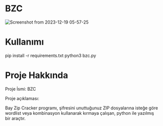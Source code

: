 # BZC
![Screenshot from 2023-12-19 05-57-25](https://github.com/baycpp/BZC/assets/124257665/f84fe420-07d6-44ef-a788-8a0e7847e355)

# Kullanımı
pip install -r requirements.txt
python3 bzc.py

# Proje Hakkında
Proje İsmi: BZC

Proje açıklaması:

Bay Zip Cracker programı, şifresini unuttuğunuz ZIP dosyalarına isteğe göre wordlist veya kombinasyon kullanarak kırmaya çalışan, python ile yazılmış bir araçtır.

